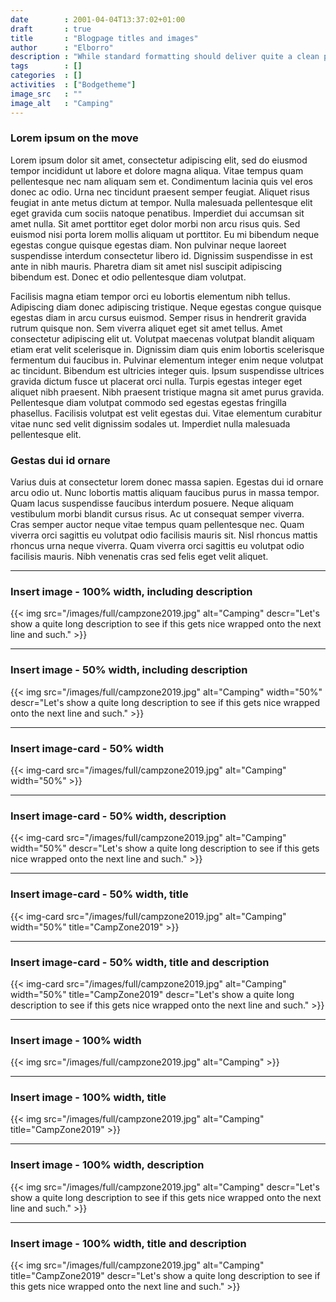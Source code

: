 ```yaml
---
date        : 2001-04-04T13:37:02+01:00
draft       : true
title       : "Blogpage titles and images"
author      : "Elborro"
description : "While standard formatting should deliver quite a clean page, someone might want to add additional formatting or images at a later stage."
tags        : []
categories  : []
activities  : ["Bodgetheme"]
image_src   : ""
image_alt   : "Camping"
---
```


### Lorem ipsum on the move

Lorem ipsum dolor sit amet, consectetur adipiscing elit, sed do eiusmod tempor incididunt ut labore et dolore magna aliqua. Vitae tempus quam pellentesque nec nam aliquam sem et. Condimentum lacinia quis vel eros donec ac odio. Urna nec tincidunt praesent semper feugiat. Aliquet risus feugiat in ante metus dictum at tempor. Nulla malesuada pellentesque elit eget gravida cum sociis natoque penatibus. Imperdiet dui accumsan sit amet nulla. Sit amet porttitor eget dolor morbi non arcu risus quis. Sed euismod nisi porta lorem mollis aliquam ut porttitor. Eu mi bibendum neque egestas congue quisque egestas diam. Non pulvinar neque laoreet suspendisse interdum consectetur libero id. Dignissim suspendisse in est ante in nibh mauris. Pharetra diam sit amet nisl suscipit adipiscing bibendum est. Donec et odio pellentesque diam volutpat.

Facilisis magna etiam tempor orci eu lobortis elementum nibh tellus. Adipiscing diam donec adipiscing tristique. Neque egestas congue quisque egestas diam in arcu cursus euismod. Semper risus in hendrerit gravida rutrum quisque non. Sem viverra aliquet eget sit amet tellus. Amet consectetur adipiscing elit ut. Volutpat maecenas volutpat blandit aliquam etiam erat velit scelerisque in. Dignissim diam quis enim lobortis scelerisque fermentum dui faucibus in. Pulvinar elementum integer enim neque volutpat ac tincidunt. Bibendum est ultricies integer quis. Ipsum suspendisse ultrices gravida dictum fusce ut placerat orci nulla. Turpis egestas integer eget aliquet nibh praesent. Nibh praesent tristique magna sit amet purus gravida. Pellentesque diam volutpat commodo sed egestas egestas fringilla phasellus. Facilisis volutpat est velit egestas dui. Vitae elementum curabitur vitae nunc sed velit dignissim sodales ut. Imperdiet nulla malesuada pellentesque elit.

### Gestas dui id ornare

Varius duis at consectetur lorem donec massa sapien. Egestas dui id ornare arcu odio ut. Nunc lobortis mattis aliquam faucibus purus in massa tempor. Quam lacus suspendisse faucibus interdum posuere. Neque aliquam vestibulum morbi blandit cursus risus. Ac ut consequat semper viverra. Cras semper auctor neque vitae tempus quam pellentesque nec. Quam viverra orci sagittis eu volutpat odio facilisis mauris sit. Nisl rhoncus mattis rhoncus urna neque viverra. Quam viverra orci sagittis eu volutpat odio facilisis mauris. Nibh venenatis cras sed felis eget velit aliquet.

----

### Insert image - 100% width, including description

{{< img src="/images/full/campzone2019.jpg" alt="Camping" descr="Let's show a quite long description to see if this gets nice wrapped onto the next line and such." >}}

----

### Insert image - 50% width, including description

{{< img src="/images/full/campzone2019.jpg" alt="Camping" width="50%" descr="Let's show a quite long description to see if this gets nice wrapped onto the next line and such." >}}

----

### Insert image-card - 50% width

{{< img-card src="/images/full/campzone2019.jpg" alt="Camping" width="50%" >}}

----

### Insert image-card - 50% width, description

{{< img-card src="/images/full/campzone2019.jpg" alt="Camping" width="50%" descr="Let's show a quite long description to see if this gets nice wrapped onto the next line and such." >}}

----

### Insert image-card - 50% width, title

{{< img-card src="/images/full/campzone2019.jpg" alt="Camping" width="50%" title="CampZone2019" >}}

----

### Insert image-card - 50% width, title and description

{{< img-card src="/images/full/campzone2019.jpg" alt="Camping" width="50%" title="CampZone2019" descr="Let's show a quite long description to see if this gets nice wrapped onto the next line and such." >}}

----

### Insert image - 100% width

{{< img src="/images/full/campzone2019.jpg" alt="Camping" >}}

----

### Insert image - 100% width, title

{{< img src="/images/full/campzone2019.jpg" alt="Camping" title="CampZone2019" >}}

----

### Insert image - 100% width, description

{{< img src="/images/full/campzone2019.jpg" alt="Camping" descr="Let's show a quite long description to see if this gets nice wrapped onto the next line and such." >}}

----

### Insert image - 100% width, title and description

{{< img src="/images/full/campzone2019.jpg" alt="Camping" title="CampZone2019" descr="Let's show a quite long description to see if this gets nice wrapped onto the next line and such." >}}
